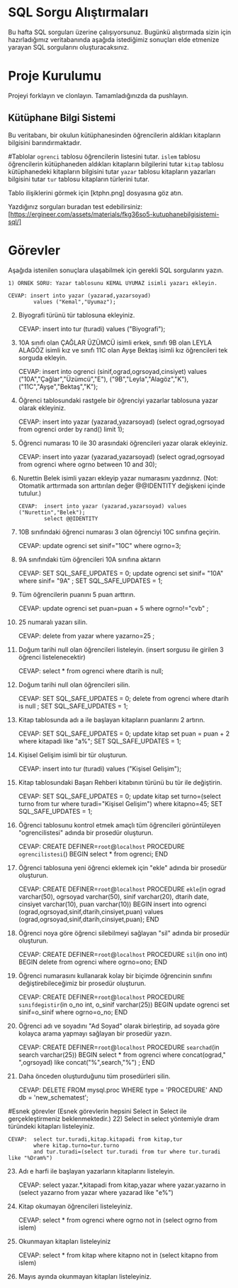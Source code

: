 # SQL Sorgu Alıştırmaları

Bu hafta SQL sorguları üzerine çalışıyorsunuz. Bugünkü alıştırmada sizin için hazırladığımız veritabanında aşağıda istediğimiz sonuçları elde etmenize yarayan SQL sorgularını oluşturacaksınız.

# Proje Kurulumu

Projeyi forklayın ve clonlayın. Tamamladığınızda da pushlayın.

## Kütüphane Bilgi Sistemi

Bu veritabanı, bir okulun kütüphanesinden öğrencilerin aldıkları kitapların bilgisini barındırmaktadır.

#Tablolar
`ogrenci` tablosu öğrencilerin listesini tutar.
`islem` tablosu öğrencilerin kütüphaneden aldıkları kitapların bilgilerini tutar
`kitap` tablosu kütüphanedeki kitapların bilgisini tutar
`yazar` tablosu kitapların yazarları bilgisini tutar
`tur` tablosu kitapların türlerini tutar.

Tablo ilişiklerini görmek için [ktphn.png] dosyasına göz atın.

Yazdığınız sorguları buradan test edebilirsiniz: [https://ergineer.com/assets/materials/fkg36so5-kutuphanebilgisistemi-sql/]

# Görevler

Aşağıda istenilen sonuçlara ulaşabilmek için gerekli SQL sorgularını yazın.

    1) ÖRNEK SORU: Yazar tablosunu KEMAL UYUMAZ isimli yazarı ekleyin.

    CEVAP: insert into yazar (yazarad,yazarsoyad)
    		values ("Kemal","Uyumaz");

2.  Biyografi türünü tür tablosuna ekleyiniz.

    CEVAP: insert into tur (turadi)
    values ("Biyografi");

3.  10A sınıfı olan ÇAĞLAR ÜZÜMCÜ isimli erkek, sınıfı 9B olan LEYLA ALAGÖZ isimli kız ve sınıfı 11C olan Ayşe Bektaş isimli kız öğrencileri tek sorguda ekleyin.

    CEVAP: insert into ogrenci (sinif,ograd,ogrsoyad,cinsiyet)
    values ("10A","Çağlar","Üzümcü","E"),
    ("9B","Leyla","Alagöz","K"),
    ("11C","Ayşe","Bektaş","K");

4.  Öğrenci tablosundaki rastgele bir öğrenciyi yazarlar tablosuna yazar olarak ekleyiniz.

    CEVAP: insert into yazar (yazarad,yazarsoyad)
    (select ograd,ogrsoyad from ogrenci order by rand() limit 1);

5.  Öğrenci numarası 10 ile 30 arasındaki öğrencileri yazar olarak ekleyiniz.

    CEVAP: insert into yazar (yazarad,yazarsoyad)
    (select ograd,ogrsoyad from ogrenci
    where ogrno between 10 and 30);

6.  Nurettin Belek isimli yazarı ekleyip yazar numarasını yazdırınız.
    (Not: Otomatik arttırmada son arttırılan değer @@IDENTITY değişkeni içinde tutulur.)

        CEVAP:  insert into yazar (yazarad,yazarsoyad) values ("Nurettin","Belek");
        		select @@IDENTITY

7.  10B sınıfındaki öğrenci numarası 3 olan öğrenciyi 10C sınıfına geçirin.

    CEVAP: update ogrenci set sinif="10C" where ogrno=3;

8.  9A sınıfındaki tüm öğrencileri 10A sınıfına aktarın

    CEVAP: SET SQL_SAFE_UPDATES = 0;
    update ogrenci set sinif= "10A" where sinif= "9A" ;
    SET SQL_SAFE_UPDATES = 1;

9.  Tüm öğrencilerin puanını 5 puan arttırın.

    CEVAP: update ogrenci set puan=puan + 5 where ogrno!="cvb" ;

10. 25 numaralı yazarı silin.

    CEVAP: delete from yazar where yazarno=25 ;

11. Doğum tarihi null olan öğrencileri listeleyin. (insert sorgusu ile girilen 3 öğrenci listelenecektir)

    CEVAP: select \* from ogrenci where dtarih is null;

12. Doğum tarihi null olan öğrencileri silin.

    CEVAP: SET SQL_SAFE_UPDATES = 0;
    delete from ogrenci where dtarih is null ;
    SET SQL_SAFE_UPDATES = 1;

13. Kitap tablosunda adı a ile başlayan kitapların puanlarını 2 artırın.

    CEVAP: SET SQL_SAFE_UPDATES = 0;
    update kitap set puan = puan + 2 where kitapadi like "a%";
    SET SQL_SAFE_UPDATES = 1;

14. Kişisel Gelişim isimli bir tür oluşturun.

    CEVAP: insert into tur (turadi) values ("Kişisel Gelişim");

15. Kitap tablosundaki Başarı Rehberi kitabının türünü bu tür ile değiştirin.

    CEVAP: SET SQL_SAFE_UPDATES = 0;
    update kitap set turno=(select turno from tur where turadi="Kişisel Gelişim")
    where kitapno=45;
    SET SQL_SAFE_UPDATES = 1;

16. Öğrenci tablosunu kontrol etmek amaçlı tüm öğrencileri görüntüleyen "ogrencilistesi" adında bir prosedür oluşturun.

    CEVAP: CREATE DEFINER=`root`@`localhost` PROCEDURE `ogrencilistesi`()
    BEGIN
    select \* from ogrenci;
    END

17. Öğrenci tablosuna yeni öğrenci eklemek için "ekle" adında bir prosedür oluşturun.

    CEVAP: CREATE DEFINER=`root`@`localhost` PROCEDURE `ekle`(in
    ograd varchar(50),
    ogrsoyad varchar(50),
    sinif varchar(20),
    dtarih date,
    cinsiyet varchar(10),
    puan varchar(10))
    BEGIN
    insert into ogrenci (ograd,ogrsoyad,sinif,dtarih,cinsiyet,puan)
    values (ograd,ogrsoyad,sinif,dtarih,cinsiyet,puan);
    END

18. Öğrenci noya göre öğrenci silebilmeyi sağlayan "sil" adında bir prosedür oluşturun.

    CEVAP: CREATE DEFINER=`root`@`localhost` PROCEDURE `sil`(in ono int)
    BEGIN
    delete from ogrenci where ogrno=ono;
    END

19. Öğrenci numarasını kullanarak kolay bir biçimde öğrencinin sınıfını değiştirebileceğimiz bir prosedür oluşturun.

    CEVAP: CREATE DEFINER=`root`@`localhost` PROCEDURE `sınıfdegistir`(in o_no int, o_sinif varchar(25))
    BEGIN
    update ogrenci set sinif=o_sinif where ogrno=o_no;
    END

20. Öğrenci adı ve soyadını "Ad Soyad" olarak birleştirip, ad soyada göre kolayca arama yapmayı sağlayan bir prosedür yazın.

    CEVAP: CREATE DEFINER=`root`@`localhost` PROCEDURE `searchad`(in search varchar(25))
    BEGIN
    select \* from ogrenci
    where concat(ograd," ",ogrsoyad) like concat("%",search,"%") ;
    END

21. Daha önceden oluşturduğunu tüm prosedürleri silin.

    CEVAP: DELETE FROM mysql.proc
    WHERE type = 'PROCEDURE' AND db = 'new_schematest';

#Esnek görevler (Esnek görevlerin hepsini Select in Select ile gerçekleştirmeniz beklenmektedir.) 22) Select in select yöntemiyle dram türündeki kitapları listeleyiniz.

    CEVAP:  select tur.turadi,kitap.kitapadi from kitap,tur
    		where kitap.turno=tur.turno
    		and tur.turadi=(select tur.turadi from tur where tur.turadi like "%Dram%")

23. Adı e harfi ile başlayan yazarların kitaplarını listeleyin.

    CEVAP: select yazar.\*,kitapadi from kitap,yazar
    where yazar.yazarno in (select yazarno from yazar where yazarad like "e%")

24. Kitap okumayan öğrencileri listeleyiniz.

    CEVAP: select \* from ogrenci
    where ogrno not in (select ogrno from islem)

25. Okunmayan kitapları listeleyiniz

    CEVAP: select \* from kitap
    where kitapno not in (select kitapno from islem)

26. Mayıs ayında okunmayan kitapları listeleyiniz.
